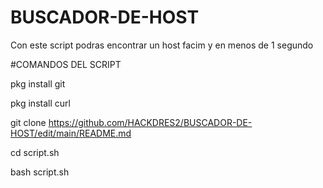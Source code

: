 # BUSCADOR-DE-HOST
Con este script podras encontrar un host facim y en menos de 1 segundo

#COMANDOS DEL SCRIPT


pkg install git

pkg install curl

git clone https://github.com/HACKDRES2/BUSCADOR-DE-HOST/edit/main/README.md

cd script.sh

bash script.sh
